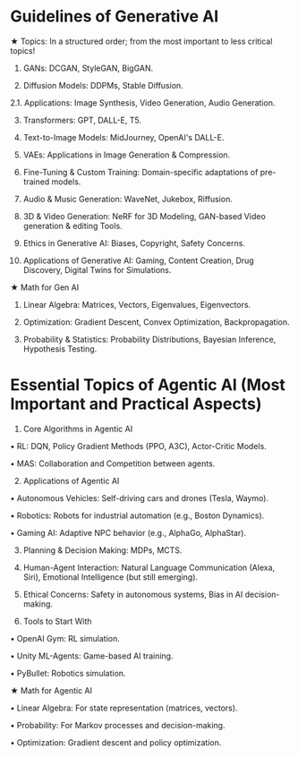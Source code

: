 # Guidelines of Generative AI

★ Topics: In a structured order; from the most important to less critical topics!

1. GANs: DCGAN, StyleGAN, BigGAN.

2. Diffusion Models: DDPMs, Stable Diffusion.

2.1. Applications: Image Synthesis, Video Generation, Audio Generation.

3. Transformers: GPT, DALL-E, T5.

4. Text-to-Image Models: MidJourney, OpenAI's DALL-E.

5. VAEs: Applications in Image Generation & Compression.

6. Fine-Tuning & Custom Training: Domain-specific adaptations of pre-trained models.

7. Audio & Music Generation: WaveNet, Jukebox, Riffusion.

8. 3D & Video Generation: NeRF for 3D Modeling, GAN-based Video generation & editing Tools.

9. Ethics in Generative AI: Biases, Copyright, Safety Concerns.

10. Applications of Generative AI: Gaming, Content Creation, Drug Discovery, Digital Twins for Simulations.

★ Math for Gen AI

1. Linear Algebra: Matrices, Vectors, Eigenvalues, Eigenvectors.

2. Optimization: Gradient Descent, Convex Optimization, Backpropagation.

3. Probability & Statistics: Probability Distributions, Bayesian Inference, Hypothesis Testing.

# Essential Topics of Agentic AI (Most Important and Practical Aspects)

1. Core Algorithms in Agentic AI

• RL: DQN, Policy Gradient Methods (PPO, A3C), Actor-Critic Models.

• MAS: Collaboration and Competition between agents.  

2. Applications of Agentic AI 

• Autonomous Vehicles: Self-driving cars and drones (Tesla, Waymo).  

• Robotics: Robots for industrial automation (e.g., Boston Dynamics).  

• Gaming AI: Adaptive NPC behavior (e.g., AlphaGo, AlphaStar).  

3. Planning & Decision Making: MDPs, MCTS.  

4. Human-Agent Interaction: Natural Language Communication (Alexa, Siri), Emotional Intelligence (but still emerging).

5. Ethical Concerns: Safety in autonomous systems, Bias in AI decision-making.  

6. Tools to Start With
 
• OpenAI Gym: RL simulation.  

• Unity ML-Agents: Game-based AI training.  

• PyBullet: Robotics simulation.  


★ Math for Agentic AI
  
• Linear Algebra: For state representation (matrices, vectors).  

• Probability: For Markov processes and decision-making.  

• Optimization: Gradient descent and policy optimization.




